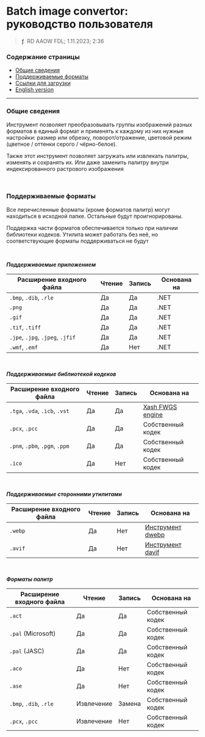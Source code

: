# Batch image convertor: руководство пользователя
> **ƒ** &nbsp;RD AAOW FDL; 1.11.2023; 2:36



### Содержание страницы

- [Общие сведения](#section-1)
- [Поддерживаемые форматы](#section-2)
- [Ссылки для загрузки](https://adslbarxatov.github.io/DPArray/ru#batch-image-convertor)
- [English version](https://adslbarxatov.github.io/BatchImageConvertor)

---

### Общие сведения

Инструмент позволяет преобразовывать группы изображений разных форматов в единый формат
и применять к каждому из них нужные настройки: размер или обрезку, поворот/отражение,
цветовой режим (цветное / оттенки серого / чёрно-белое).

Также этот инструмент позволяет загружать или извлекать палитры, изменять и сохранять их.
Или даже заменить палитру внутри индексированного растрового изображения

&nbsp;



### Поддерживаемые форматы

Все перечисленные форматы (кроме форматов палитр) могут находиться в исходной папке. Остальные будут проигнорированы.

Поддержка части форматов обеспечивается только при наличии библиотеки кодеков. Утилита может работать без неё, но соответствующие форматы поддерживаться не будут

&nbsp;



***Поддерживаемые приложением***

| Расширение входного файла | Чтение | Запись | Основана на |
|-|-|-|-|
| `.bmp`, `.dib`, `.rle` | Да | Да | .NET |
| `.png` | Да | Да | .NET |
| `.gif` | Да | Да | .NET |
| `.tif`, `.tiff` | Да | Да | .NET |
| `.jpe`, `.jpg`, `.jpeg`, `.jfif` | Да | Да | .NET |
| `.wmf`, `.emf` | Да | Нет | .NET |

&nbsp;



***Поддерживаемые библиотекой кодеков***

| Расширение входного файла | Чтение | Запись | Основана на |
|-|-|-|-|
| `.tga`, `.vda`, `.icb`, `.vst` | Да | Да | [Xash FWGS engine](https://github.com/FWGS/xash3d-fwgs) |
| `.pcx`, `.pcc` | Да | Да | Собственный кодек |
| `.pnm`, `.pbm`, `.pgm`, `.ppm` | Да | Да | Собственный кодек |
| `.ico` | Да | Нет | Собственный кодек |

&nbsp;



***Поддерживаемые сторонними утилитами***

| Расширение входного файла | Чтение | Запись | Основана на |
|-|-|-|-|
| `.webp` | Да | Нет | [Инструмент dwebp](https://developers.google.com/speed/webp/docs/dwebp) |
| `.avif` | Да | Нет | [Инструмент davif](https://github.com/link-u/davif) |

&nbsp;



***Форматы палитр***

| Расширение входного файла | Чтение | Запись | Основана на |
|-|-|-|-|
| `.act` | Да | Да | Собственный кодек |
| `.pal` (Microsoft) | Да | Да | Собственный кодек |
| `.pal` (JASC) | Да | Да | Собственный кодек |
| `.aco` | Да | Нет | Собственный кодек |
| `.ase` | Да | Нет | Собственный кодек |
| `.bmp`, `.dib`, `.rle` | Извлечение | Замена | Собственный кодек |
| `.pcx`, `.pcc` | Извлечение | Нет | Собственный кодек |
